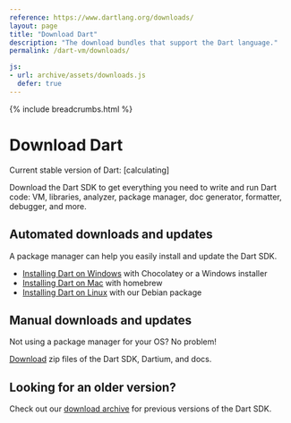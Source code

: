 ```yaml
---
reference: https://www.dartlang.org/downloads/
layout: page
title: "Download Dart"
description: "The download bundles that support the Dart language."
permalink: /dart-vm/downloads/

js:
- url: archive/assets/downloads.js
  defer: true
---
```


{% include breadcrumbs.html %}

# Download Dart

<p>Current stable version of Dart:
<span class="editor-build-rev-stable">[calculating]</span></p>

Download the Dart SDK to get everything you need to write and run Dart code:
VM, libraries, analyzer, package manager, doc generator,
formatter, debugger, and more.

## Automated downloads and updates

A package manager can help you easily install and update the Dart SDK.

* [Installing Dart on Windows](windows) with Chocolatey or a
  Windows installer
* [Installing Dart on Mac](mac) with homebrew
* [Installing Dart on Linux](linux) with our Debian package

## Manual downloads and updates

Not using a package manager for your OS? No problem!

[Download](archive/)
zip files of the Dart SDK, Dartium, and docs.

## Looking for an older version?

Check out our [download archive](archive/) for
previous versions of the Dart SDK.
